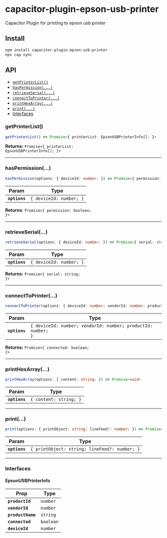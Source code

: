 # capacitor-plugin-epson-usb-printer

Capacitor Plugin for printing to epson usb printer

## Install

```bash
npm install capacitor-plugin-epson-usb-printer
npx cap sync
```

## API

<docgen-index>

* [`getPrinterList()`](#getprinterlist)
* [`hasPermission(...)`](#haspermission)
* [`retrieveSerial(...)`](#retrieveserial)
* [`connectToPrinter(...)`](#connecttoprinter)
* [`printHexArray(...)`](#printhexarray)
* [`print(...)`](#print)
* [Interfaces](#interfaces)

</docgen-index>

<docgen-api>
<!--Update the source file JSDoc comments and rerun docgen to update the docs below-->

### getPrinterList()

```typescript
getPrinterList() => Promise<{ printerList: EpsonUSBPrinterInfo[]; }>
```

**Returns:** <code>Promise&lt;{ printerList: EpsonUSBPrinterInfo[]; }&gt;</code>

--------------------


### hasPermission(...)

```typescript
hasPermission(options: { deviceId: number; }) => Promise<{ permission: boolean; }>
```

| Param         | Type                               |
| ------------- | ---------------------------------- |
| **`options`** | <code>{ deviceId: number; }</code> |

**Returns:** <code>Promise&lt;{ permission: boolean; }&gt;</code>

--------------------


### retrieveSerial(...)

```typescript
retrieveSerial(options: { deviceId: number; }) => Promise<{ serial: string; }>
```

| Param         | Type                               |
| ------------- | ---------------------------------- |
| **`options`** | <code>{ deviceId: number; }</code> |

**Returns:** <code>Promise&lt;{ serial: string; }&gt;</code>

--------------------


### connectToPrinter(...)

```typescript
connectToPrinter(options: { deviceId: number; vendorId: number; productId: number; }) => Promise<{ connected: boolean; }>
```

| Param         | Type                                                                    |
| ------------- | ----------------------------------------------------------------------- |
| **`options`** | <code>{ deviceId: number; vendorId: number; productId: number; }</code> |

**Returns:** <code>Promise&lt;{ connected: boolean; }&gt;</code>

--------------------


### printHexArray(...)

```typescript
printHexArray(options: { content: string; }) => Promise<void>
```

| Param         | Type                              |
| ------------- | --------------------------------- |
| **`options`** | <code>{ content: string; }</code> |

--------------------


### print(...)

```typescript
print(options: { printObject: string; lineFeed?: number; }) => Promise<void>
```

| Param         | Type                                                     |
| ------------- | -------------------------------------------------------- |
| **`options`** | <code>{ printObject: string; lineFeed?: number; }</code> |

--------------------


### Interfaces


#### EpsonUSBPrinterInfo

| Prop              | Type                 |
| ----------------- | -------------------- |
| **`productId`**   | <code>number</code>  |
| **`vendorId`**    | <code>number</code>  |
| **`productName`** | <code>string</code>  |
| **`connected`**   | <code>boolean</code> |
| **`deviceId`**    | <code>number</code>  |

</docgen-api>
